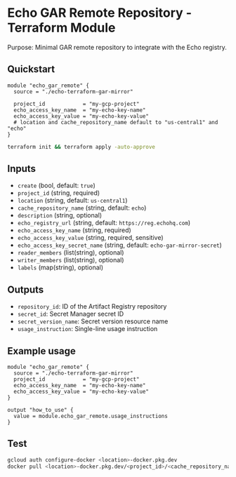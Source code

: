 # Echo GAR Remote Repository - Terraform Module

Purpose: Minimal GAR remote repository to integrate with the Echo registry.

## Quickstart

```hcl
module "echo_gar_remote" {
  source = "./echo-terraform-gar-mirror"

  project_id            = "my-gcp-project"
  echo_access_key_name  = "my-echo-key-name"
  echo_access_key_value = "my-echo-key-value"
  # location and cache_repository_name default to "us-central1" and "echo"
}
```

```bash
terraform init && terraform apply -auto-approve
```

## Inputs
- `create` (bool, default: `true`)
- `project_id` (string, required)
- `location` (string, default: `us-central1`)
- `cache_repository_name` (string, default: `echo`)
- `description` (string, optional)
- `echo_registry_url` (string, default: `https://reg.echohq.com`)
- `echo_access_key_name` (string, required)
- `echo_access_key_value` (string, required, sensitive)
- `echo_access_key_secret_name` (string, default: `echo-gar-mirror-secret`)
- `reader_members` (list(string), optional)
- `writer_members` (list(string), optional)
- `labels` (map(string), optional)

## Outputs
- `repository_id`: ID of the Artifact Registry repository
- `secret_id`: Secret Manager secret ID
- `secret_version_name`: Secret version resource name
- `usage_instruction`: Single-line usage instruction

## Example usage
```hcl
module "echo_gar_remote" {
  source = "./echo-terraform-gar-mirror"
  project_id            = "my-gcp-project"
  echo_access_key_name  = "my-echo-key-name"
  echo_access_key_value = "my-echo-key-value"
}

output "how_to_use" {
  value = module.echo_gar_remote.usage_instructions
}
```

## Test
```bash
gcloud auth configure-docker <location>-docker.pkg.dev
docker pull <location>-docker.pkg.dev/<project_id>/<cache_repository_name>/<image>:<tag>
```
